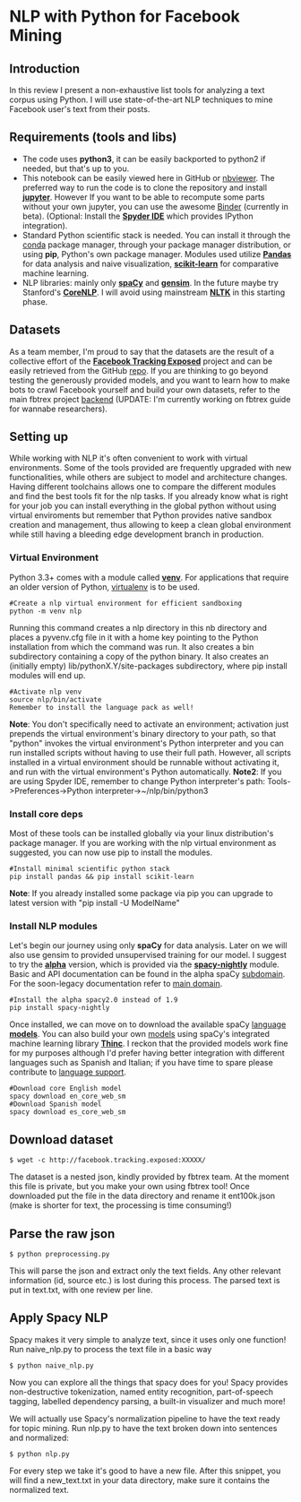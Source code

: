 # NLP with Python for Facebook Mining
## Introduction
In this review I present a non-exhaustive list tools for analyzing a text corpus using Python. I will use state-of-the-art NLP techniques to mine Facebook user's text from their posts. 

## Requirements (tools and libs)
* The code uses __python3__, it can be easily backported to python2 if needed, but that's up to you.
* This notebook can be easily viewed here in GitHub or [nbviewer](https://nbviewer.jupyter.org/). The preferred way to run the code is to clone the repository and install [__jupyter__](https://jupyter.org/). However If you want to be able to recompute some parts without your own jupyter, you can use the awesome [Binder](https://mybinder.org/) (currently in beta).
(Optional: Install the [__Spyder IDE__](https://github.com/spyder-ide/spyder) which provides IPython integration).
* Standard Python scientific stack is needed. You can install it through the [conda](https://conda.io/) package manager, through your package manager distribution, or using __pip__, Python's own package manager.
Modules used utilize [__Pandas__](http://pandas.pydata.org/) for data analysis and naive visualization, [__scikit-learn__](http://scikit-learn.org/) for comparative machine learning.
* NLP libraries: mainly only [__spaCy__](https://spacy.io/) and [__gensim__](https://radimrehurek.com/gensim/). In the future maybe try Stanford's [__CoreNLP__](https://stanfordnlp.github.io/CoreNLP/). I will avoid using mainstream [__NLTK__](www.nltk.org) in this starting phase.

## Datasets
As a team member, I'm proud to say that the datasets are the result of a collective effort of the [__Facebook Tracking Exposed__](https://facebook.tracking.exposed/) project and can be easily retrieved from the GitHub [repo](https://github.com/tracking-exposed/experiments-data/).
If you are thinking to go beyond testing the generously provided models, and you want to learn how to make bots to crawl Facebook  yourself and build your own datasets, refer to the main fbtrex project [backend](https://github.com/tracking-exposed/facebook) (UPDATE: I'm currently working on fbtrex guide for wannabe researchers).

## Setting up
While working with NLP it's often convenient to work with virtual environments. Some of the tools provided are frequently upgraded with new functionalities, while others are subject to model and architecture changes. Having different toolchains allows one to compare the different modules and find the best tools fit for the nlp tasks. 
If you already know what is right for your job you can install everything in the global python without using virtual enviroments but remember that Python provides native sandbox creation and management, thus allowing to keep a clean global environment while still having a bleeding edge development branch in production.

### Virtual Environment
Python 3.3+ comes with a module called [__venv__](https://docs.python.org/3/library/venv.html). For applications that require an older version of Python, [virtualenv](https://virtualenv.pypa.io/en/stable/) is to be used.
```
#Create a nlp virtual environment for efficient sandboxing
python -m venv nlp
```
Running this command creates a nlp directory in this nb directory and places a pyvenv.cfg file in it with a home key pointing to the Python installation from which the command was run. It also creates a bin subdirectory containing a copy of the python binary. It also creates an (initially empty) lib/pythonX.Y/site-packages subdirectory, where pip install modules will end up.
```
#Activate nlp venv
source nlp/bin/activate
Remember to install the language pack as well!
```
__Note__: You don't specifically need to activate an environment; activation just prepends the virtual environment's binary directory to your path, so that "python" invokes the virtual environment's Python interpreter and you can run installed scripts without having to use their full path. However, all scripts installed in a virtual environment should be runnable without activating it, and run with the virtual environment's Python automatically.
__Note2__: If you are using Spyder IDE, remember to change Python interpreter's path: Tools->Preferences->Python interpreter->~/nlp/bin/python3

### Install core deps
Most of these tools can be installed globally via your linux distribution's package manager. If you are working with the nlp virtual environment as suggested, you can now use pip to install the modules. 
```
#Install minimal scientific python stack
pip install pandas && pip install scikit-learn
```
__Note__: If you already installed some package via pip you can upgrade to latest version with "pip install -U ModelName"

### Install NLP modules
Let's begin our journey using only __spaCy__ for data analysis. Later on we will also use gensim to provided unsupervised training for our model. 
I suggest to try the [__alpha__](http://alpha.spacy.io/) version, which is provided via the [__spacy-nightly__](https://pypi.python.org/pypi/spacy-nightly) module. Basic and API documentation can be found in the alpha spaCy [subdomain](https://alpha.spacy.io/usage/). For the soon-legacy documentation refer to [main domain](https://spacy.io/docs/usage/).
```
#Install the alpha spacy2.0 instead of 1.9
pip install spacy-nightly
```
Once installed, we can move on to download the available spaCy [language __models__](https://alpha.spacy.io/models/). You can also build your own [models](https://alpha.spacy.io/api/#nn-models) using spaCy's integrated machine learning library [__Thinc__](https://github.com/explosion/thinc). I reckon that the provided models work fine for my purposes although I'd prefer having better integration with different languages such as Spanish and Italian; if you have time to spare please contribute to [language support](https://spacy.io/docs/usage/adding-languages).
```
#Download core English model
spacy download en_core_web_sm
#Download Spanish model
spacy download es_core_web_sm
```

## Download dataset
```
$ wget -c http://facebook.tracking.exposed:XXXXX/
```
The dataset is a nested json, kindly provided by fbtrex team. At the moment this file is private, but you make your own using fbtrex tool!
Once downloaded put the file in the data directory and rename it ent100k.json (make is shorter for text, the processing is time consuming!) 
## Parse the raw json
```
$ python preprocessing.py
```
This will parse the json and extract only the text fields. Any other relevant information (id, source etc.) is lost during this process. The parsed text is put in text.txt, with one review per line.
## Apply Spacy NLP
Spacy makes it very simple to analyze text, since it uses only one function!
Run naive_nlp.py to process the text file in a basic way 
```
$ python naive_nlp.py
```
Now you can explore all the things that spacy does for you! Spacy provides non-destructive tokenization, named entity recognition, part-of-speech tagging, labelled dependency parsing, a built-in visualizer and much more!  

We will actually use Spacy's normalization pipeline to have the text ready for topic mining. Run nlp.py to have the text broken down into sentences and normalized: 
```
$ python nlp.py
```
For every step we take it's good to have a new file. After this snippet, you will find a new_text.txt in your data directory, make sure it contains the normalized text.
